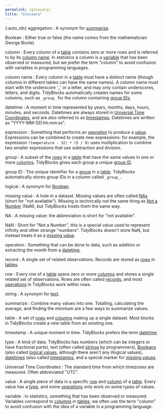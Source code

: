 ```yaml
---
permalink: /glossary/
title: "Glossary"
---
```


{:auto_ids}
aggregation
:   A synonym for [summarize](#summarize).

Boolean
:   Either true or false (the name comes from the mathematician George Boole).

column
:   Every column of a [table](#table) contains zero or more rows
    and is referred to by its [column name](#column-name).
    In statistics a column is a [variable](#variable) that has been observed or measured,
    but we prefer the term "column" to avoid confusion with variables in programming languages.

column name
:   Every column in a [table](#table) must have a distinct name
    (though columns in different tables can have the same names).
    A column name must start with the underscore '_' or a letter,
    and may only contain underscores, letters, and digits.
    TidyBlocks automatically creates names for some columns,
    such as `_group_` for the column containing [group IDs](#group-id).

datetime
:   A moment in time represented by years, months, days, hours, minutes, and seconds.
    Datetimes are always stored in [Universal Time Coordinates](#universal-time-coordinates),
    and are also referred to as [timestamps](#timestamp).
    Datetimes are written as "YYYY-MM-DD:hh:mm:ss".

expression
:   Something that performs an [operation](#operation) to produce a [value](#value).
    Expressions can be combined to create new expressions:
    for example,
    the expression `(temperature - 32) * (5 / 9)` uses multiplication
    to combine two smaller expressions that use subtraction and division.

group
:   A subset of the [rows](#row) in a [table](#table)
    that have the same values in one or more [columns](#column).
    TidyBlocks gives each group a unique [group ID](#group-id).

group ID
:   The unique identifier for a [group](#group) in a [table](#table).
    TidyBlocks automatically stores group IDs in a column called `_group_`.

logical
:   A synonym for [Boolean](#boolean).

missing value
:   A hole in a dataset.
    Missing values are often called [NAs](#na) (short for "not available").
    Missing is technically not the same thing as [Not a Number](#nan) (NaN),
    but TidyBlocks treats them the same way.

NA
:   A missing value:
    the abbreviation is short for "not available".

NaN
:   Short for "Not a Number",
    this is a special value used to represent infinity and other strange "numbers".
    TidyBlocks doesn't store NaN,
    but instead treats it as a [missing value](#missing-value).

operation
:   Something that can be done to data,
    such as addition or extracting the month from a [datetime](#datetime).

record
:  A single set of related observations.
   Records are stored as [rows](#row) in [tables](#table).

row
:   Every row of a [table](#table) spans zero or more [columns](#column)
    and stores a single related set of observations.
    Rows are often called [records](#record),
    and most [operations](#operation) in TidyBlocks work within rows.

string
:   A synonym for [text](#text).

summarize
:   Combine many values into one.
    Totalling, calculating the average, and finding the minimum are a few ways to summarize values.

table
:   A set of [rows](#row) and [columns](#column) making up a single dataset.
    Most blocks in TidyBlocks create a new table from an existing one.

timestamp
:   A unique moment in time.
    TidyBlocks prefers the term [datetime](#datetime).

type
:   A kind of data.
    TidyBlocks has numbers (which can be integers or have fractional parts),
    text (often called [strings](#string) by programmers),
    [Booleans](#boolean) (also called [logical values](#logical), although there aren't any illogical values),
    [datetimes](#datetime) (also called [timestamps](#timestamp),
    and a special marker for [missing values](#missing-value).

Universal Time Coordinates
:   The standard time from which timezones are measured.
    Often abbreviated "UTC".

value
:   A single piece of data in a specific [row](#row) and [column](#column) of a [table](#table).
    Every value has a [type](#type),
    and some [operations](#operation) only work on some types of values.

variable
:   In statistics, something that has been observed or measured.
    Variables correspond to [columns](#column) in [tables](#tables);
    we often use the term "column" to avoid confusion with
    the idea of a variable in a programming language.
